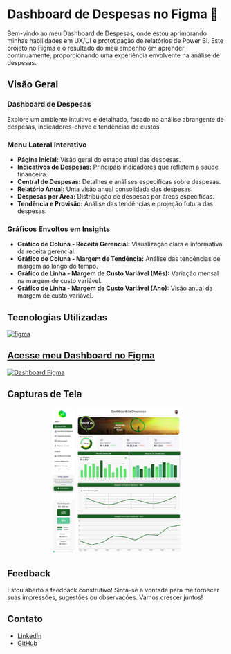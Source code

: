 # Dashboard de Despesas no Figma 🚀

Bem-vindo ao meu Dashboard de Despesas, onde estou aprimorando minhas habilidades em UX/UI e prototipação de relatórios de Power BI. Este projeto no Figma é o resultado do meu empenho em aprender continuamente, proporcionando uma experiência envolvente na análise de despesas.

## **Visão Geral**

### Dashboard de Despesas
Explore um ambiente intuitivo e detalhado, focado na análise abrangente de despesas, indicadores-chave e tendências de custos.

### Menu Lateral Interativo
- **Página Inicial:** Visão geral do estado atual das despesas.
- **Indicativos de Despesas:** Principais indicadores que refletem a saúde financeira.
- **Central de Despesas:** Detalhes e análises específicas sobre despesas.
- **Relatório Anual:** Uma visão anual consolidada das despesas.
- **Despesas por Área:** Distribuição de despesas por áreas específicas.
- **Tendência e Provisão:** Análise das tendências e projeção futura das despesas.

### Gráficos Envoltos em Insights
- **Gráfico de Coluna - Receita Gerencial:** Visualização clara e informativa da receita gerencial.
- **Gráfico de Coluna - Margem de Tendência:** Análise das tendências de margem ao longo do tempo.
- **Gráfico de Linha - Margem de Custo Variável (Mês):** Variação mensal na margem de custo variável.
- **Gráfico de Linha - Margem de Custo Variável (Ano):** Visão anual da margem de custo variável.

## Tecnologias Utilizadas
<p align="left">  
  <a href="https://www.figma.com/" target="_blank" rel="noreferrer"> <img src="https://img.shields.io/badge/-figma-05122A?style=flat&logo=figma" alt="figma" width="120" height="40"/> 
</p> 

## Acesse meu Dashboard no Figma
[![Dashboard Figma](https://img.shields.io/badge/Dashboard%20no%20Figma-Explorar%20Prot%C3%B3tipo-brightgreen)](https://www.figma.com/community/file/1280894692956636469/dashboard-da-oi)

## Capturas de Tela

<p align="center">
  <img src="https://github.com/Eduardoppereira/FIGMA_DASHBOARD_DESPESA/blob/main/Vers%C3%A3o%203%20-%20OI%20(1).png" width=60%>
</p>

## Feedback
Estou aberto a feedback construtivo! Sinta-se à vontade para me fornecer suas impressões, sugestões ou observações. Vamos crescer juntos!

## Contato
* [LinkedIn](www.linkedin.com/in/eduardo-pedrosap)
* [GitHub](https://github.com/Eduardoppereira)

